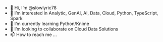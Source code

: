 - 👋 Hi, I’m @slowlyric78
- 👀 I’m interested in Analytic, GenAI, AI, Data, Cloud, Python, TypeScript, Spark
- 🌱 I’m currently learning Python/Knime
- 💞️ I’m looking to collaborate on Cloud Data Solutions
- 📫 How to reach me ...

<!---
slowlyric78/slowlyric78 is a ✨ special ✨ repository because its `README.md` (this file) appears on your GitHub profile.
You can click the Preview link to take a look at your changes.
--->
